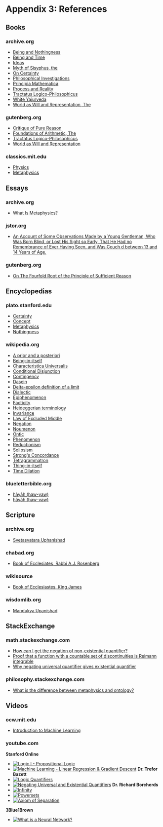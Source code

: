 # Appendix 3: References
## Books
### archive.org
- [Being and Nothingness](https://archive.org/details/beingnothingness0000unse)
- [Being and Time](https://archive.org/details/pdfy-6-meFnHxBTAbkLAv/page/n7/mode/2up)
- [Ideas](https://archive.org/details/IdeasPartI)
- [Myth of Sisyphus, the](https://archive.org/details/mythofsisyphus0000unse/page/n5/mode/2up)
- [On Certainty](https://archive.org/details/oncertainty00witt)
- [Philosophical Investigations](https://archive.org/details/philosophicalinv0000witt/page/n3/mode/2up)
- [Principia Mathematica](https://archive.org/details/cu31924001575244)
- [Process and Reality](https://archive.org/details/processrealitygi00alfr)
- [Tractatus Logico-Philosophicus](https://archive.org/details/dli.ministry.23985)
- [White Yajurveda](https://archive.org/details/textswhiteyajur00grifgoog/page/n326/mode/2up)
- [World as Will and Representation, The](https://archive.org/details/worldaswillrepre01scho)
### gutenberg.org
- [Critique of Pure Reason](https://www.gutenberg.org/ebooks/4280)
- [Foundations of Arithmetic, The](https://www.gutenberg.org/ebooks/48312)
- [Tractatus Logico-Philosophicus](https://www.gutenberg.org/ebooks/5740)
- [World as Will and Representation](https://www.gutenberg.org/ebooks/38427)
### classics.mit.edu
- [Physics](http://classics.mit.edu/Aristotle/physics.html)
- [Metaphysics](http://classics.mit.edu/Aristotle/metaphysics.html)
## Essays
### archive.org
- [What Is Metaphysics?](https://archive.org/details/basicwritingsfro0000heid)
### jstor.org
- [An Account of Some Observations Made by a Young Gentleman, Who Was Born Blind, or Lost His Sight so Early, That He Had no Remembrance of Ever Having Seen, and Was Couch d between 13 and 14 Years of Age. ](https://www.jstor.org/stable/103697#metadata_info_tab_contents)
### gutenberg.org
- [On The Fourfold Root of the Principle of Sufficient Reason](https://www.gutenberg.org/ebooks/50966)
## Encyclopedias
### plato.stanford.edu
- [Certainty](https://plato.stanford.edu/entries/certainty/)
- [Concept](https://plato.stanford.edu/entries/concepts/)
- [Metaphysics](https://plato.stanford.edu/entries/metaphysics/)
- [Nothingness](https://plato.stanford.edu/entries/nothingness/)
### wikipedia.org
- [A prior and a posteriori](https://en.wikipedia.org/wiki/A_priori_and_a_posteriori)
- [Being-in-itself](https://en.wikipedia.org/wiki/Being_in_itself)
- [Characteristica Universalis](https://en.wikipedia.org/wiki/Characteristica_universalis)
- [Conditional Disjunction](https://en.wikipedia.org/wiki/Conditional_disjunction)
- [Contingency](https://en.wikipedia.org/wiki/Contingency_(philosophy))
- [Dasein](https://en.wikipedia.org/wiki/Dasein)
- [Delta-epsilon definition of a limit](https://en.wikipedia.org/wiki/Continuous_function#Weierstrass_and_Jordan_definitions_(epsilon–delta)_of_continuous_functions)
- [Dialectic](https://en.wikipedia.org/wiki/Dialectic)
- [Epiphenomenon](https://en.wikipedia.org/wiki/Epiphenomenon)
- [Facticity](https://en.wikipedia.org/wiki/Facticity)
- [Heideggerian terminology](https://en.wikipedia.org/wiki/Heideggerian_terminology)
- [Invariance](https://en.wikipedia.org/wiki/Invariant_(mathematics))
- [Law of Excluded Middle](https://en.wikipedia.org/wiki/Law_of_excluded_middle)
- [Negation](https://en.wikipedia.org/wiki/Negation)
- [Noumenon](https://en.wikipedia.org/wiki/Noumenon)
- [Ontic](https://en.wikipedia.org/wiki/Ontic)
- [Phenomenon](https://en.wikipedia.org/wiki/Phenomenology_(philosophy))
- [Reductionism](https://en.wikipedia.org/wiki/Reductionism)
- [Solipsism](https://en.wikipedia.org/wiki/Solipsism)
- [Strong's Concordance](https://en.wikipedia.org/wiki/Strong's_Concordance)
- [Tetragrammatron](https://en.wikipedia.org/wiki/Tetragrammaton)
- [Thing-in-itself](https://en.wikipedia.org/wiki/Thing-in-itself)
- [Time Dilation](https://en.wikipedia.org/wiki/Time_dilation)
### blueletterbible.org
- [hâyâh (haw-yaw)](https://www.blueletterbible.org/lexicon/h1961/wlc/wlc/0-1/)
- [hâvâh (haw-vaw)](https://www.blueletterbible.org/lexicon/h1933/wlc/wlc/0-1/)
## Scripture
### archive.org
- [Svetasvatara Uphanishad](https://archive.org/details/thirteenprincipa028442mbp/page/394/mode/2up)
### chabad.org
- [Book of Ecclesiates, Rabbi A.J. Rosenberg](https://www.chabad.org/library/bible_cdo/aid/16462)
### wikisource
- [Book of Ecclesiastes, King James](https://en.wikisource.org/wiki/Bible_(King_James)/Ecclesiastes)
### wisdomlib.org
- [Mandukya Upanishad](https://www.wisdomlib.org/hinduism/book/mandukya-upanishad-karika-bhashya/d/doc143598.html)
## StackExchange
### math.stackexchange.com
- [How can I get the negation of non-existential quantifier?](https://math.stackexchange.com/questions/228285/how-can-i-get-the-negation-of-exists-unique-existential-quantification)
- [Proof that a function with a countable set of discontinuities is Reimann integrable](https://math.stackexchange.com/questions/263189/proof-that-a-function-with-a-countable-set-of-discontinuities-is-riemann-integra)
- [Why negating universal quantifier gives existential quantifier](https://math.stackexchange.com/questions/657931/why-negating-universal-quantifier-gives-existential-quantifier)
### philosophy.stackexchange.com
- [What is the difference between metaphysics and ontology?](https://philosophy.stackexchange.com/questions/1534/what-is-the-difference-between-metaphysics-and-ontology)
## Videos
### ocw.mit.edu
- [Introduction to Machine Learning](https://ocw.mit.edu/courses/6-0002-introduction-to-computational-thinking-and-data-science-fall-2016/resources/lecture-11-introduction-to-machine-learning/)
### youtube.com
**Stanford Online**
- [![Logic I - Propositional Logic](http://img.youtube.com/vi/h0e2HAPTGF4/0.jpg)](https://www.youtube.com/watch?v=h0e2HAPTGF4)
- [![Machine Learning - Linear Regression & Gradient Descent](http://img.youtube.com/vi/h0e2HAPTGF4/0.jpg)](https://www.youtube.com/watch?v=jGwO_UgTS7I)
**Dr. Trefor Bazett**
- [![Logic Quantifiers](http://img.youtube.com/vi/GJpezCUMOxA/0.jpg)](https://www.youtube.com/watch?v=GJpezCUMOxA)
- [![Negating Universal and Existential Quantifiers](http://img.youtube.com/vi/q1rKFGSiZE8/0.jpg)](http://www.youtube.com/watch?v=q1rKFGSiZE8)
**Dr. Richard Borcherds**
- [![Infinity](https://img.youtube.com/watch?v=0fzh_1EWSqc)](https://www.youtube.com/watch?v=0fzh_1EWSqc)
- [![Powersets](https://img.youtube.com/watch?v=XCMvljsu84s)](https://www.youtube.com/watch?v=XCMvljsu84s)
- [![Axiom of Separation](https://img.youtube.com/watch?v=4OMD1REFawc)](https://www.youtube.com/watch?v=4OMD1REFawc)

**3Blue1Brown**
- [![What is a Neural Network?](http://img.youtube.com/vi/aircAruvnKk/0.jpg)](https://www.youtube.com/watch?v=aircAruvnKk)